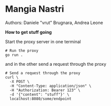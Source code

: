 
# Mangia Nastri

Authors: Daniele "vrut" Brugnara, Andrea Leone

**How to get stuff going**

Start the proxy server in one terminal

```shell
# Run the proxy
go run .
```

and in the other send a request through the proxy

```shell
# Send a request through the proxy
curl \
  -X POST \
  -H "Content-Type: application/json" \
  -H "Authorization: Bearer 123" \
  -d '{"content": "stuff"}' \
  localhost:8080/some/endpoint
```
